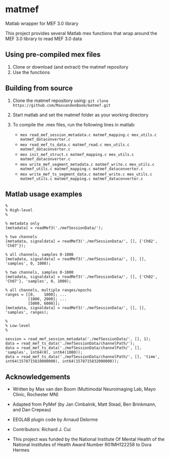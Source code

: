 # matmef
Matlab wrapper for MEF 3.0 library

This project provides several Matlab mex functions that wrap around the MEF 3.0 library to read MEF 3.0 data

## Using pre-compiled mex files
1. Clone or download (and extract) the matmef repository
2. Use the functions

## Building from source
1. Clone the matmef repository using: `git clone https://github.com/MaxvandenBoom/matmef.git`
2. Start matlab and set the matmef folder as your working directory
3. To compile the .mex files, run the following lines in matlab:

   - `mex read_mef_session_metadata.c matmef_mapping.c mex_utils.c matmef_dataconverter.c`
   - `mex read_mef_ts_data.c matmef_read.c mex_utils.c matmef_dataconverter.c`
   - `mex init_mef_struct.c matmef_mapping.c mex_utils.c matmef_dataconverter.c`
   - `mex write_mef_segment_metadata.c matmef_write.c mex_utils.c matmef_utils.c matmef_mapping.c matmef_dataconverter.c`
   - `mex write_mef_ts_segment_data.c matmef_write.c mex_utils.c matmef_utils.c matmef_mapping.c matmef_dataconverter.c`

## Matlab usage examples
```
%  
% High-level  
%  

% metadata only  
[metadata] = readMef3('./mefSessionData/');

% two channels  
[metadata, signaldata] = readMef3('./mefSessionData/', [], {'Ch02', 'Ch07'});  

% all channels, samples 0-1000  
[metadata, signaldata] = readMef3('./mefSessionData/', [], [], 'samples', 0, 1000);  

% two channels, samples 0-1000  
[metadata, signaldata] = readMef3('./mefSessionData/', [], {'Ch02', 'Ch07'}, 'samples', 0, 1000);  

% all channels, multiple ranges/epochs
ranges = [[0,    1000]; ...
          [1000, 2000]; ...
          [5000, 6000]];
[metadata, signaldata] = readMef3('./mefSessionData/', [], [], 'samples', ranges);
```


```
%  
% Low-level  
%  
  
session = read_mef_session_metadata('./mefSessionData/', [], 1);  
data = read_mef_ts_data('./mefSessionData/channelPath/');  
data = read_mef_ts_data('./mefSessionData/channelPath/', [], 'samples', int64(0), int64(1000));
data = read_mef_ts_data('./mefSessionData/channelPath/', [], 'time', int64(1578715810000000), int64(1578715832000000));
```

## Acknowledgements

- Written by Max van den Boom (Multimodal Neuroimaging Lab, Mayo Clinic, Rochester MN)
- Adapted from PyMef (by Jan Cimbalnik, Matt Stead, Ben Brinkmann, and Dan Crepeau)
- EEGLAB plugin code by Arnaud Delorme
- Contributors: Richard J. Cui

- This project was funded by the National Institute Of Mental Health of the National Institutes of Health Award Number R01MH122258 to Dora Hermes
